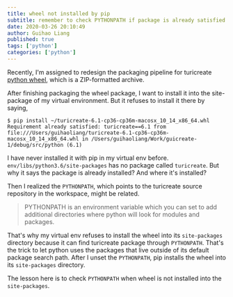 ```yaml
---
title: wheel not installed by pip
subtitle: remember to check PYTHONPATH if package is already satisfied
date: 2020-03-26 20:10:49
author: Guihao Liang
published: true
tags: ['python']
categories: ['python']
---
```


Recently, I'm assigned to redesign the packaging pipeline for turicreate [python wheel](https://pythonwheels.com/), which is a ZIP-formatted archive.

After finishing packaging the wheel package, I want to install it into the site-package of my virtual environment. But it refuses to install it there by saying,

```shell
$ pip install ~/turicreate-6.1-cp36-cp36m-macosx_10_14_x86_64.whl
Requirement already satisfied: turicreate==6.1 from file:///Users/guihaoliang/turicreate-6.1-cp36-cp36m-macosx_10_14_x86_64.whl in /Users/guihaoliang/Work/guicreate-1/debug/src/python (6.1)
```

I have never installed it with pip in my virtual env before. `env/libs/python3.6/site-packages` has no package called `turicreate`. But why it says the package is already installed? And where it's installed?

Then I realized the `PYTHONPATH`, which points to the turicreate source repository in the workspace, might be related.

> PYTHONPATH is an environment variable which you can set to add additional directories where python will look for modules and packages.

That's why my virtual env refuses to install the wheel into its `site-packages` directory because it can find turicreate package through `PYTHONPATH`. That's the trick to let python uses the packages that live outside of its default package search path. After I unset the `PYTHONPATH`, pip installs the wheel into its `site-packages` directory.

The lesson here is to check `PYTHONPATH` when wheel is not installed into the `site-packages`.
